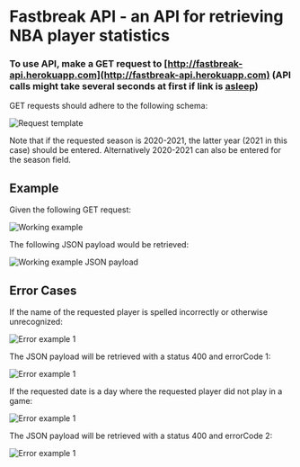 # Fastbreak API - an API for retrieving NBA player statistics

### To use API, make a GET request to [http://fastbreak-api.herokuapp.com](http://fastbreak-api.herokuapp.com) (API calls might take several seconds at first if link is [asleep](https://devcenter.heroku.com/articles/dynos#dyno-sleeping))

GET requests should adhere to the following schema:

![Request template](https://i.imgur.com/Z1zPAJr.png)


Note that if the requested season is 2020-2021, the latter year (2021 in this case) should be entered. Alternatively 2020-2021 can also be entered for the season field. 

## Example

Given the following GET request:

![Working example](https://i.imgur.com/ogN1fhl.png)

The following JSON payload would be retrieved: 

![Working example JSON payload](https://i.imgur.com/uHLnTxU.png)

## Error Cases

If the name of the requested player is spelled incorrectly or otherwise unrecognized:

![Error example 1](https://i.imgur.com/6SlXQg1.png)

The JSON payload will be retrieved with a status 400 and errorCode 1:

![Error example 1](https://i.imgur.com/AzSoOMz.png)

If the requested date is a day where the requested player did not play in a game:

![Error example 1](https://i.imgur.com/1AKAqDq.png)

The JSON payload will be retrieved with a status 400 and errorCode 2:

![Error example 1](https://i.imgur.com/IwFAww5.png)

